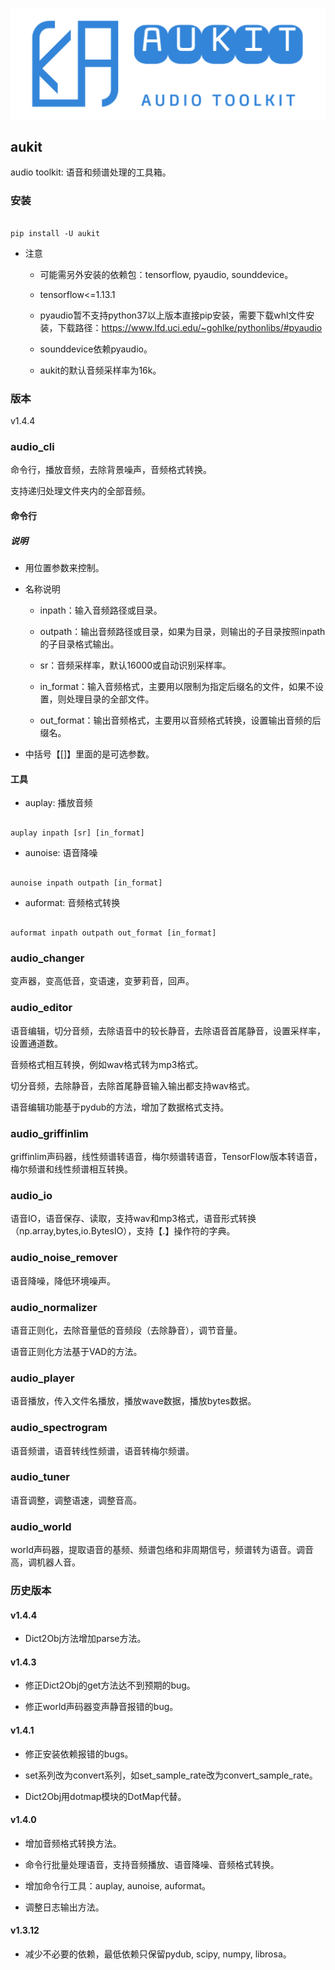 

![aukit](aukit.png "aukit")



## aukit

audio toolkit: 语音和频谱处理的工具箱。



### 安装



```

pip install -U aukit

```



- 注意

    * 可能需另外安装的依赖包：tensorflow, pyaudio, sounddevice。

    * tensorflow<=1.13.1

    * pyaudio暂不支持python37以上版本直接pip安装，需要下载whl文件安装，下载路径：https://www.lfd.uci.edu/~gohlke/pythonlibs/#pyaudio

    * sounddevice依赖pyaudio。

    * aukit的默认音频采样率为16k。



### 版本

v1.4.4



### audio_cli

命令行，播放音频，去除背景噪声，音频格式转换。

支持递归处理文件夹内的全部音频。



#### 命令行



##### **说明**



- 用位置参数来控制。

- 名称说明

    * inpath：输入音频路径或目录。

    * outpath：输出音频路径或目录，如果为目录，则输出的子目录按照inpath的子目录格式输出。

    * sr：音频采样率，默认16000或自动识别采样率。

    * in_format：输入音频格式，主要用以限制为指定后缀名的文件，如果不设置，则处理目录的全部文件。

    * out_format：输出音频格式，主要用以音频格式转换，设置输出音频的后缀名。

- 中括号【[]】里面的是可选参数。



#### **工具**

- auplay: 播放音频



```

auplay inpath [sr] [in_format]

```



- aunoise: 语音降噪



```

aunoise inpath outpath [in_format]

```





- auformat: 音频格式转换



```

auformat inpath outpath out_format [in_format]

```









### audio_changer

变声器，变高低音，变语速，变萝莉音，回声。



### audio_editor

语音编辑，切分音频，去除语音中的较长静音，去除语音首尾静音，设置采样率，设置通道数。

音频格式相互转换，例如wav格式转为mp3格式。

切分音频，去除静音，去除首尾静音输入输出都支持wav格式。

语音编辑功能基于pydub的方法，增加了数据格式支持。



### audio_griffinlim

griffinlim声码器，线性频谱转语音，梅尔频谱转语音，TensorFlow版本转语音，梅尔频谱和线性频谱相互转换。



### audio_io

语音IO，语音保存、读取，支持wav和mp3格式，语音形式转换（np.array,bytes,io.BytesIO），支持【.】操作符的字典。



### audio_noise_remover

语音降噪，降低环境噪声。



### audio_normalizer

语音正则化，去除音量低的音频段（去除静音），调节音量。

语音正则化方法基于VAD的方法。



### audio_player

语音播放，传入文件名播放，播放wave数据，播放bytes数据。



### audio_spectrogram

语音频谱，语音转线性频谱，语音转梅尔频谱。



### audio_tuner

语音调整，调整语速，调整音高。



### audio_world

world声码器，提取语音的基频、频谱包络和非周期信号，频谱转为语音。调音高，调机器人音。



### 历史版本



#### v1.4.4

- Dict2Obj方法增加parse方法。



#### v1.4.3

- 修正Dict2Obj的get方法达不到预期的bug。

- 修正world声码器变声静音报错的bug。



#### v1.4.1

- 修正安装依赖报错的bugs。

- set系列改为convert系列，如set_sample_rate改为convert_sample_rate。

- Dict2Obj用dotmap模块的DotMap代替。



#### v1.4.0

- 增加音频格式转换方法。

- 命令行批量处理语音，支持音频播放、语音降噪、音频格式转换。

- 增加命令行工具：auplay, aunoise, auformat。

- 调整日志输出方法。



#### v1.3.12

- 减少不必要的依赖，最低依赖只保留pydub,  scipy, numpy, librosa。


